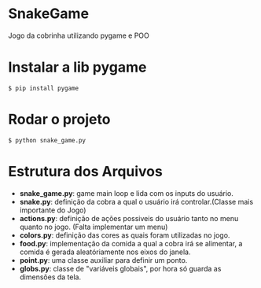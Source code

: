 # SnakeGame
Jogo da cobrinha utilizando pygame e POO

# Instalar a lib pygame
`$ pip install pygame`

# Rodar o projeto
`$ python snake_game.py`

# Estrutura dos Arquivos
* **snake_game.py**: game main loop e lida com os inputs do usuário.  
* **snake.py**: definição da cobra a qual o usuário irá controlar.(Classe mais importante do Jogo)  
* **actions.py**: definição de ações possiveis do usuário tanto no menu quanto no jogo. (Falta implementar um menu)  
* **colors.py**: definição das cores as quais foram utilizadas no jogo.  
* **food.py**: implementação da comida a qual a cobra irá se alimentar, a comida é gerada aleatóriamente nos eixos do janela.  
* **point.py**: uma classe auxiliar para definir um ponto.  
* **globs.py**: classe de "variáveis globais", por hora só guarda as dimensões da tela.  
